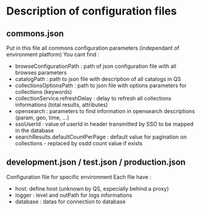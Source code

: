 # Description of configuration files

## commons.json

Put in this file all commons configuration parameters (independant of environment platform)
You cant find :

- browseConfigurationPath : path of json configuration file with all browses parameters
- catalogPath : path to json file with description of all catalogs in QS
- collectionsOptionsPath : path to json file with options parameters for collections (keywords)
- collectionService.refreshDelay : delay to refresh all collections informations (total results, attributes)
- opensearch : parameters to find information in opensearch descriptions (param, geo, time, ...)
- ssoUserId : value of userId in header transmitted by SSO to be mapped in the database
- searchResults.defaultCountPerPage : default value for pagination on collections - replaced by osdd count value if exists

## development.json / test.json / production.json

Configuration file for specific environment
Each file have :

- host: define host (unknown by QS, especially behind a proxy)
- logger : level and outPath for logs informations
- database : datas for connection to database

